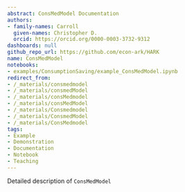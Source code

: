 ```yaml
---
abstract: ConsMedModel Documentation
authors:
- family-names: Carroll
  given-names: Christopher D.
  orcid: https://orcid.org/0000-0003-3732-9312
dashboards: null
github_repo_url: https://github.com/econ-ark/HARK
name: ConsMedModel
notebooks:
- examples/ConsumptionSaving/example_ConsMedModel.ipynb
redirect_from:
- /_materials/consmedmodel
- /_materials/consmedModel
- /_materials/consMedmodel
- /_materials/consMedModel
- /_materials/Consmedmodel
- /_materials/ConsmedModel
- /_materials/ConsMedmodel
tags:
- Example
- Demonstration
- Documentation
- Notebook
- Teaching
---
```


Detailed description of `ConsMedModel` 
